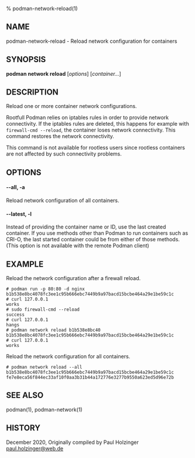 % podman-network-reload(1)

## NAME
podman\-network\-reload - Reload network configuration for containers

## SYNOPSIS
**podman network reload** [*options*] [*container...*]

## DESCRIPTION
Reload one or more container network configurations.

Rootfull Podman relies on iptables rules in order to provide network connectivity. If the iptables rules are deleted,
this happens for example with `firewall-cmd --reload`, the container loses network connectivity. This command restores
the network connectivity.

This command is not available for rootless users since rootless containers are not affected by such connectivity problems.

## OPTIONS
#### **\-\-all**, **-a**

Reload network configuration of all containers.

#### **\-\-latest**, **-l**

Instead of providing the container name or ID, use the last created container. If you use methods other than Podman
to run containers such as CRI-O, the last started container could be from either of those methods. (This option is not available with the remote Podman client)

## EXAMPLE

Reload the network configuration after a firewall reload.

```
# podman run -p 80:80 -d nginx
b1b538e8bc4078fc3ee1c95b666ebc7449b9a97bacd15bcbe464a29e1be59c1c
# curl 127.0.0.1
works
# sudo firewall-cmd --reload
success
# curl 127.0.0.1
hangs
# podman network reload b1b538e8bc40
b1b538e8bc4078fc3ee1c95b666ebc7449b9a97bacd15bcbe464a29e1be59c1c
# curl 127.0.0.1
works
```

Reload the network configuration for all containers.

```
# podman network reload --all
b1b538e8bc4078fc3ee1c95b666ebc7449b9a97bacd15bcbe464a29e1be59c1c
fe7e8eca56f844ec33af10f0aa3b31b44a172776e3277b9550a623ed5d96e72b
```


## SEE ALSO
podman(1), podman-network(1)

## HISTORY
December 2020, Originally compiled by Paul Holzinger <paul.holzinger@web.de>

